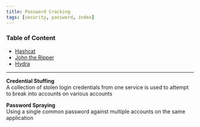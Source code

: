 ```yaml
---
title: Password Cracking
tags: [security, password, index]
---
```


### Table of Content

* [Hashcat](Hashcat.md)
* [John the Ripper](John%20the%20Ripper.md)
* [Hydra](Hydra.md)

---

**Credential Stuffing**  
A collection of stolen login credentials from one service is used to attempt to break into accounts on various accounts

**Password Spraying**  
Using a single common password against multiple accounts on the same application
